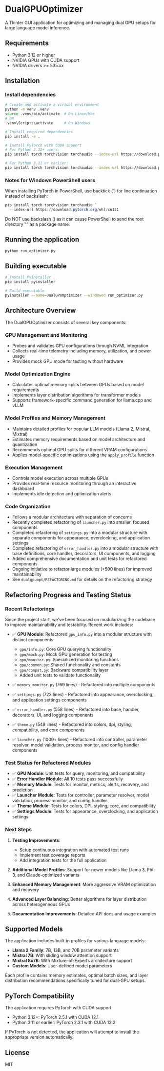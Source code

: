 # DualGPUOptimizer

A Tkinter GUI application for optimizing and managing dual GPU setups for large language model inference.

## Requirements

- Python 3.12 or higher
- NVIDIA GPUs with CUDA support
- NVIDIA drivers >= 535.xx

## Installation

### Install dependencies

```bash
# Create and activate a virtual environment
python -m venv .venv
source .venv/bin/activate  # On Linux/Mac
# OR
.venv\Scripts\activate     # On Windows

# Install required dependencies
pip install -e .

# Install PyTorch with CUDA support
# For Python 3.12+ users:
pip install torch torchvision torchaudio --index-url https://download.pytorch.org/whl/cu121

# For Python 3.11 or earlier:
pip install torch torchvision torchaudio --index-url https://download.pytorch.org/whl/cu122
```

### Notes for Windows PowerShell users

When installing PyTorch in PowerShell, use backtick (`) for line continuation instead of backslash:

```powershell
pip install torch torchvision torchaudio `
  --index-url https://download.pytorch.org/whl/cu121
```

Do NOT use backslash (\) as it can cause PowerShell to send the root directory "\" as a package name.

## Running the application

```bash
python run_optimizer.py
```

## Building executable

```bash
# Install PyInstaller
pip install pyinstaller

# Build executable
pyinstaller --name=DualGPUOptimizer --windowed run_optimizer.py
```

## Architecture Overview

The DualGPUOptimizer consists of several key components:

### GPU Management and Monitoring
- Probes and validates GPU configurations through NVML integration
- Collects real-time telemetry including memory, utilization, and power usage
- Provides mock GPU mode for testing without hardware

### Model Optimization Engine
- Calculates optimal memory splits between GPUs based on model requirements
- Implements layer distribution algorithms for transformer models
- Supports framework-specific command generation for llama.cpp and vLLM

### Model Profiles and Memory Management
- Maintains detailed profiles for popular LLM models (Llama 2, Mistral, Mixtral)
- Estimates memory requirements based on model architecture and quantization
- Recommends optimal GPU splits for different VRAM configurations
- Applies model-specific optimizations using the `apply_profile` function

### Execution Management
- Controls model execution across multiple GPUs
- Provides real-time resource monitoring through an interactive dashboard
- Implements idle detection and optimization alerts

### Code Organization
- Follows a modular architecture with separation of concerns
- Recently completed refactoring of `launcher.py` into smaller, focused components
- Completed refactoring of `settings.py` into a modular structure with separate components for appearance, overclocking, and application settings
- Completed refactoring of `error_handler.py` into a modular structure with base definitions, core handler, decorators, UI components, and logging
- Added comprehensive documentation and unit tests for refactored components
- Ongoing initiative to refactor large modules (>500 lines) for improved maintainability
- See `dualgpuopt/REFACTORING.md` for details on the refactoring strategy

## Refactoring Progress and Testing Status

### Recent Refactorings

Since the project start, we've been focused on modularizing the codebase to improve maintainability and testability. Recent work includes:

- ✅ **GPU Module**: Refactored `gpu_info.py` into a modular structure with distinct components:
  - `gpu/info.py`: Core GPU querying functionality
  - `gpu/mock.py`: Mock GPU generation for testing
  - `gpu/monitor.py`: Specialized monitoring functions
  - `gpu/common.py`: Shared functionality and constants
  - `gpu/compat.py`: Backward compatibility layer
  - Added unit tests to validate functionality

- ✅ `memory_monitor.py` (769 lines) - Refactored into multiple components
- ✅ `settings.py` (722 lines) - Refactored into appearance, overclocking, and application settings components
- ✅ `error_handler.py` (558 lines) - Refactored into base, handler, decorators, UI, and logging components
- ✅ `theme.py` (549 lines) - Refactored into colors, dpi, styling, compatibility, and core components
- ✅ `launcher.py` (1000+ lines) - Refactored into controller, parameter resolver, model validation, process monitor, and config handler components

### Test Status for Refactored Modules

- ✅ **GPU Module**: Unit tests for query, monitoring, and compatibility
- ✅ **Error Handler Module**: All 10 tests pass successfully
- ✅ **Memory Module**: Tests for monitor, metrics, alerts, recovery, and prediction
- ✅ **Launcher Module**: Tests for controller, parameter resolver, model validation, process monitor, and config handler
- ✅ **Theme Module**: Tests for colors, DPI, styling, core, and compatibility
- ✅ **Settings Module**: Tests for appearance, overclocking, and application settings

### Next Steps
1. **Testing Improvements**:
   - Setup continuous integration with automated test runs
   - Implement test coverage reports
   - Add integration tests for the full application

2. **Additional Model Profiles**: Support for newer models like Llama 3, Phi-3, and Claude-optimized variants

3. **Enhanced Memory Management**: More aggressive VRAM optimization and recovery

4. **Advanced Layer Balancing**: Better algorithms for layer distribution across heterogeneous GPUs

5. **Documentation Improvements**: Detailed API docs and usage examples

## Supported Models

The application includes built-in profiles for various language models:

- **Llama 2 Family**: 7B, 13B, and 70B parameter variants
- **Mistral 7B**: With sliding window attention support
- **Mixtral 8x7B**: With Mixture-of-Experts architecture support
- **Custom Models**: User-defined model parameters

Each profile contains memory estimates, optimal batch sizes, and layer distribution recommendations specifically tuned for dual-GPU setups.

## PyTorch Compatibility

The application requires PyTorch with CUDA support:

- Python 3.12+: PyTorch 2.5.1 with CUDA 12.1
- Python 3.11 or earlier: PyTorch 2.3.1 with CUDA 12.2

If PyTorch is not detected, the application will attempt to install the appropriate version automatically.

## License

MIT